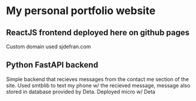 # My personal portfolio website
## ReactJS frontend deployed here on github pages
Custom domain used sjdefran.com

## Python FastAPI backend
Simple backend that recieves messages from the contact me section of the site. Used smtblib to text my phone w/ the recieved message, message also stored in database provided by Deta. Deployed micro w/ Deta
